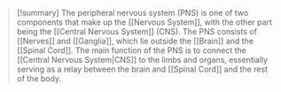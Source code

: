 > [!summary] 
> The peripheral nervous system (PNS) is one of two components that make up the [[Nervous System]], with the other part being the [[Central Nervous System]] (CNS). The PNS consists of [[Nerves]] and [[Ganglia]], which lie outside the [[Brain]] and the [[Spinal Cord]]. The main function of the PNS is to connect the [[Central Nervous System|CNS]] to the limbs and organs, essentially serving as a relay between the brain and [[Spinal Cord]] and the rest of the body. 